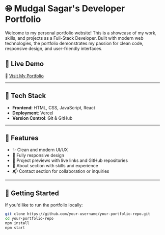 # 🌐 Mudgal Sagar's Developer Portfolio

Welcome to my personal portfolio website! This is a showcase of my work, skills, and projects as a Full-Stack Developer. Built with modern web technologies, the portfolio demonstrates my passion for clean code, responsive design, and user-friendly interfaces.

## 🚀 Live Demo

🔗 [Visit My Portfolio](https://portfolio-panpafn45-mudgalsagars-projects.vercel.app/)

---

## 🧰 Tech Stack

- **Frontend**: HTML, CSS, JavaScript, React
- **Deployment**: Vercel
- **Version Control**: Git & GitHub

---

## 📁 Features

- ✨ Clean and modern UI/UX
- 📱 Fully responsive design
- 🧩 Project previews with live links and GitHub repositories
- 📄 About section with skills and experience
- 📬 Contact section for collaboration or inquiries

---

## 📌 Getting Started 

If you'd like to run the portfolio locally:

```bash
git clone https://github.com/your-username/your-portfolio-repo.git
cd your-portfolio-repo
npm install
npm start
